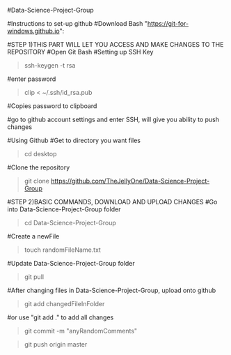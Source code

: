 ﻿#Data-Science-Project-Group

#Instructions to set-up github
#Download Bash "https://git-for-windows.github.io":

#STEP 1)THIS PART WILL LET YOU ACCESS AND MAKE CHANGES TO THE REPOSITORY
#Open Git Bash
#Setting up SSH Key

>ssh-keygen -t rsa

#enter password

>clip < ~/.ssh/id_rsa.pub   

#Copies password to clipboard

#go to github account settings and enter SSH, will give you ability to push changes

#Using Github
#Get to directory you want files

>cd desktop

#Clone the repository

>git clone https://github.com/TheJellyOne/Data-Science-Project-Group

#STEP 2)BASIC COMMANDS, DOWNLOAD AND UPLOAD CHANGES
#Go into Data-Science-Project-Group folder

>cd Data-Science-Project-Group

#Create a newFile

>touch randomFileName.txt

#Update Data-Science-Project-Group folder

>git pull

#After changing files in Data-Science-Project-Group, upload onto github

>git add changedFileInFolder   

#or use "git add ." to add all changes 

>git commit -m "anyRandomComments"

>git push origin master
